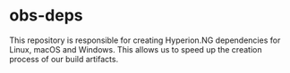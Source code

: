 # obs-deps

This repository is responsible for creating Hyperion.NG dependencies for Linux, macOS and Windows.
This allows us to speed up the creation process of our build artifacts.